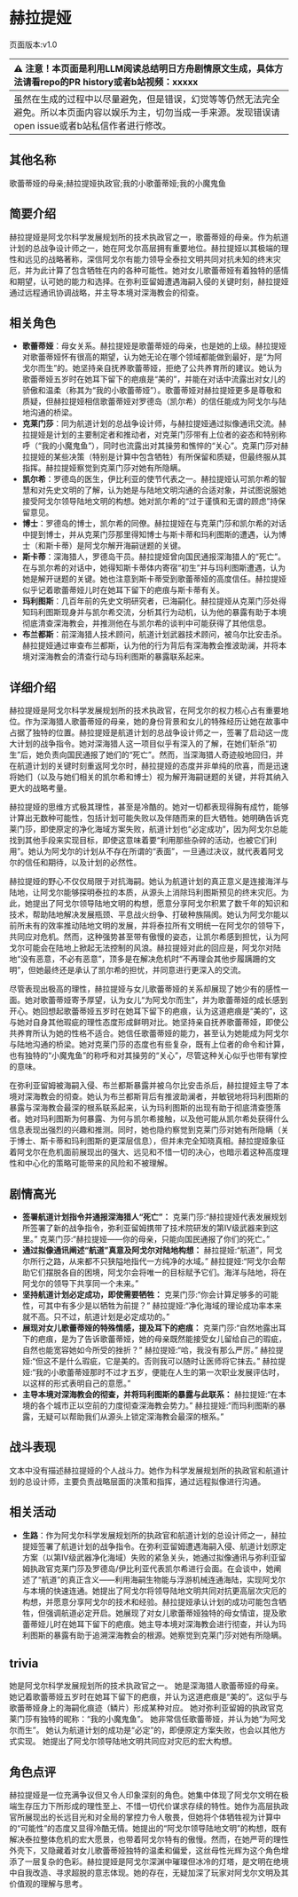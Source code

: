 # 赫拉提娅
页面版本:v1.0
 

| :warning: 注意！本页面是利用LLM阅读总结明日方舟剧情原文生成，具体方法请看repo的PR history或者b站视频：xxxxx           |
|:----------------------------|
| 虽然在生成的过程中以尽量避免，但是错误，幻觉等等仍然无法完全避免。所以本页面内容以娱乐为主，切勿当成一手来源。发现错误请open issue或者b站私信作者进行修改。|



## 其他名称
歌蕾蒂娅的母亲;赫拉提娅执政官;我的小歌蕾蒂娅;我的小魔鬼鱼
## 简要介绍
赫拉提娅是阿戈尔科学发展规划所的技术执政官之一，歌蕾蒂娅的母亲。作为航道计划的总战争设计师之一，她在阿戈尔高层拥有重要地位。赫拉提娅以其极端的理性和远见的战略著称，深信阿戈尔有能力领导全泰拉文明共同对抗未知的终末灾厄，并为此计算了包含牺牲在内的各种可能性。她对女儿歌蕾蒂娅有着独特的感情和期望，认可她的能力和选择。在弥利亚留姆遭遇海嗣入侵的关键时刻，赫拉提娅通过远程通讯协调战略，并主导本境对深海教会的彻查。
## 相关角色
-   **歌蕾蒂娅**：母女关系。赫拉提娅是歌蕾蒂娅的母亲，也是她的上级。赫拉提娅对歌蕾蒂娅怀有很高的期望，认为她无论在哪个领域都能做到最好，是“为阿戈尔而生”的。她坚持亲自抚养歌蕾蒂娅，拒绝了公共养育所的建议。她认为歌蕾蒂娅五岁时在她耳下留下的疤痕是“美的”，并能在对话中流露出对女儿的骄傲和温柔（称其为“我的小歌蕾蒂娅”）。歌蕾蒂娅对赫拉提娅更多是尊敬和质疑，但赫拉提娅相信歌蕾蒂娅对罗德岛（凯尔希）的信任能成为阿戈尔与陆地沟通的桥梁。
-   **克莱门莎**：同为航道计划的总战争设计师，与赫拉提娅通过拟像通讯交流。赫拉提娅是计划的主要制定者和推动者，对克莱门莎带有上位者的姿态和特别称呼（“我的小魔鬼鱼”），同时也流露出对其操劳和憔悴的“关心”。克莱门莎对赫拉提娅的某些决策（特别是计算中包含牺牲）有所保留和质疑，但最终服从其指挥。赫拉提娅察觉到克莱门莎对她有所隐瞒。
-   **凯尔希**：罗德岛的医生，伊比利亚的使节代表之一。赫拉提娅认可凯尔希的智慧和对先史文明的了解，认为她是与陆地文明沟通的合适对象，并试图说服她接受阿戈尔领导陆地文明的构想。她对凯尔希的“过于谨慎和无谓的顾虑”持保留意见。
-   **博士**：罗德岛的博士，凯尔希的同僚。赫拉提娅在与克莱门莎和凯尔希的对话中提到博士，并从克莱门莎那里得知博士与斯卡蒂和玛利图斯的遭遇，认为博士（和斯卡蒂）是阿戈尔解开海嗣谜题的关键。
-   **斯卡蒂**：深海猎人，罗德岛干员。赫拉提娅曾向国民通报深海猎人的“死亡”。在与凯尔希的对话中，她得知斯卡蒂体内寄宿“初生”并与玛利图斯遭遇，认为她是解开谜题的关键。她也注意到斯卡蒂受到歌蕾蒂娅的高度信任。赫拉提娅似乎记着歌蕾蒂娅儿时在她耳下留下的疤痕与斯卡蒂有关。
-   **玛利图斯**：几百年前的先史文明研究者，已海嗣化。赫拉提娅从克莱门莎处得知玛利图斯现身并与凯尔希交流，分析其行为动机，认为他的暴露有助于本境彻底清查深海教会，并推测他在与凯尔希的谈判中可能获得了其他信息。
-   **布兰都斯**：前深海猎人技术顾问，航道计划武器技术顾问，被乌尔比安击杀。赫拉提娅通过审查布兰都斯，认为他的行为背后有深海教会推波助澜，并将本境对深海教会的清查行动与玛利图斯的暴露联系起来。
## 详细介绍
赫拉提娅是阿戈尔科学发展规划所的技术执政官，在阿戈尔的权力核心占有重要地位。作为深海猎人歌蕾蒂娅的母亲，她的身份背景和女儿的特殊经历让她在故事中占据了独特的位置。赫拉提娅是航道计划的总战争设计师之一，签署了启动这一庞大计划的战争指令。她对深海猎人这一项目似乎有深入的了解，在她们斩杀“初生”后，她负责向国民通报了她们的“死亡”。然而，当深海猎人奇迹般地回归，并在航道计划的关键时刻重返阿戈尔时，赫拉提娅的态度并非单纯的欣喜，而是迅速将她们（以及与她们相关的凯尔希和博士）视为解开海嗣谜题的关键，并将其纳入更大的战略考量。

赫拉提娅的思维方式极其理性，甚至是冷酷的。她对一切都表现得胸有成竹，能够计算出无数种可能性，包括计划可能失败以及伴随而来的巨大牺牲。她明确告诉克莱门莎，即使原定的净化海域方案失败，航道计划也“必定成功”，因为阿戈尔总能找到其他手段来实现目标，即使这意味着要“利用那些杂碎的活动，也被它们利用”。她认为阿戈尔的计划从不存在所谓的“表面”，一旦通过决议，就代表着阿戈尔的信任和期待，以及计划的必然性。

赫拉提娅的野心不仅仅局限于对抗海嗣。她认为航道计划的真正意义是连接海洋与陆地，让阿戈尔能够探明泰拉的本质，从源头上消除玛利图斯预见的终末灾厄。为此，她提出了阿戈尔领导陆地文明的构想，愿意分享阿戈尔积累了数千年的知识和技术，帮助陆地解决发展瓶颈、平息战火纷争、打破种族隔阂。她认为阿戈尔能以前所未有的效率推动陆地文明的发展，并将泰拉所有文明统一在阿戈尔的领导下，共同应对危机。然而，这种强势甚至带有傲慢的姿态，让凯尔希感到担忧，认为阿戈尔可能会在陆地上掀起无法控制的风浪。赫拉提娅对此的回应是，阿戈尔对陆地“没有恶意，不必有恶意”，顶多是在解决危机时“不再理会其他步履蹒跚的文明”，但她最终还是承认了凯尔希的担忧，并同意进行更深入的交流。

尽管表现出极高的理性，赫拉提娅与女儿歌蕾蒂娅的关系却展现了她少有的感性一面。她对歌蕾蒂娅寄予厚望，认为女儿“为阿戈尔而生”，并为歌蕾蒂娅的成长感到开心。她回想起歌蕾蒂娅五岁时在她耳下留下的疤痕，认为这道疤痕是“美的”，这与她对自身其他瑕疵的理性态度形成鲜明对比。她坚持亲自抚养歌蕾蒂娅，即使公共养育所认为她的性格不适合。她信任歌蕾蒂娅的能力，甚至认为她能成为阿戈尔与陆地沟通的桥梁。她对克莱门莎的态度也有些复杂，既有上位者的命令和计算，也有独特的“小魔鬼鱼”的称呼和对其操劳的“关心”，尽管这种关心似乎也带有掌控的意味。

在弥利亚留姆被海嗣入侵、布兰都斯暴露并被乌尔比安击杀后，赫拉提娅主导了本境对深海教会的彻查。她认为布兰都斯背后有推波助澜者，并敏锐地将玛利图斯的暴露与深海教会最深的根系联系起来，认为玛利图斯的出现有助于彻底清查堕落者。她对玛利图斯为何暴露、为何与凯尔希接触，以及他可能从凯尔希处获得什么信息表现出强烈的兴趣和推测。同时，她也隐约察觉到克莱门莎对她有所隐瞒（关于博士、斯卡蒂和玛利图斯的更深层信息），但并未完全知晓真相。赫拉提娅象征着阿戈尔在危机面前展现出的强大、远见和不惜一切的决心，也暗示着这种高度理性和中心化的策略可能带来的风险和不被理解。
## 剧情高光
- **签署航道计划指令并通报深海猎人“死亡”：**
克莱门莎:“赫拉提娅代表发展规划所签署了新的战争指令，弥利亚留姆携带了技术院研发的第Ⅳ级武器来到这里。”
克莱门莎:“赫拉提娅——你的母亲，只能向国民通报了你们的死亡。”
- **通过拟像通讯阐述“航道”真意及阿戈尔对陆地构想：**
赫拉提娅:“航道”，阿戈尔所行之路，从来都不只狭隘地指代一方纯净的水域。”
赫拉提娅:“阿戈尔会帮助它们摆脱各自的困境，阿戈尔会将唯一的目标赋予它们。海洋与陆地，将在阿戈尔的领导下共享同一个未来。”
- **坚持航道计划必定成功，即使需要牺牲：**
克莱门莎:“你会计算足够多的可能性，可其中有多少是以牺牲为前提？”
赫拉提娅:“净化海域的理论成功率本来就不高。只不过，航道计划是必定成功的。”
- **展现对女儿歌蕾蒂娅的特殊情感，提及耳下的疤痕：**
克莱门莎:“自然地露出耳下的疤痕，是为了告诉歌蕾蒂娅，她的母亲既然能接受女儿留给自己的瑕疵，自然也能宽容她如今所受的挫折？”
赫拉提娅:“哈，我没有那么严厉。”
赫拉提娅:“但这不是什么瑕疵，它是美的。否则我可以随时让医师将它抹去。”
赫拉提娅:“我的小歌蕾蒂娅那时不过才五岁，便能在人生的第一次职业发展评估时，以这样的形式表明自己的意愿。”
- **主导本境对深海教会的彻查，并将玛利图斯的暴露与此联系：**
赫拉提娅:“在本境的各个城市正以空前的力度彻查深海教会势力。”
赫拉提娅:“而玛利图斯的暴露，无疑可以帮助我们从源头上锁定深海教会最深的根系。”
## 战斗表现
文本中没有描述赫拉提娅的个人战斗力。她作为科学发展规划所的执政官和航道计划的总设计师，主要负责战略层面的决策和指挥，通过远程拟像进行沟通。
## 相关活动
-   **生路**：作为阿戈尔科学发展规划所的执政官和航道计划的总设计师之一，赫拉提娅签署了航道计划的战争指令。在弥利亚留姆遭遇海嗣入侵、航道计划原定方案（以第Ⅳ级武器净化海域）失败的紧急关头，她通过拟像通讯与弥利亚留姆执政官克莱门莎及罗德岛/伊比利亚代表凯尔希进行会面。在会谈中，她阐述了“航道”的真正含义——利用海嗣生物能与浮游机械连通海陆，实现阿戈尔与本境的快速连通。她提出了阿戈尔将领导陆地文明共同对抗更高层次灾厄的构想，并愿意分享阿戈尔的技术和经验。赫拉提娅承认计划的成功可能包含牺牲，但强调航道必定开启。她展现了对女儿歌蕾蒂娅独特的母女情谊，提及歌蕾蒂娅儿时在她耳下留下的疤痕。她主导本境对深海教会进行彻查，并认为玛利图斯的暴露有助于追溯深海教会的根源。她察觉到克莱门莎对她有所隐瞒。
## trivia
她是阿戈尔科学发展规划所的技术执政官之一。
她是深海猎人歌蕾蒂娅的母亲。
她记着歌蕾蒂娅五岁时在她耳下留下的疤痕，并认为这道疤痕是“美的”。这似乎与歌蕾蒂娅身上的海嗣化痕迹（鳞片）形成某种对应。
她对弥利亚留姆的执政官克莱门莎有独特的昵称：“我的小魔鬼鱼”。
她非常信任歌蕾蒂娅，并认为她“为阿戈尔而生”。
她认为航道计划的成功是“必定”的，即便原定方案失败，也会以其他方式实现。
她提出了阿戈尔领导陆地文明共同应对灾厄的宏大构想。
## 角色点评
赫拉提娅是一位充满争议但又令人印象深刻的角色。她集中体现了阿戈尔文明在极端生存压力下所形成的理性至上、不惜一切代价谋求存续的特性。她作为高层执政官所展现出的长远目光和对全局的掌控力令人敬畏，但她将个体牺牲视为计算中的“可能性”的态度又显得冷酷无情。她提出的“阿戈尔领导陆地文明”的构想，既有解决泰拉整体危机的宏大愿景，也带着阿戈尔特有的傲慢。然而，在她严苛的理性外壳下，又隐藏着对女儿歌蕾蒂娅独特的温柔和偏爱，这丝母性光辉为这个角色增添了一层复杂的色彩。赫拉提娅是阿戈尔深渊中璀璨但冰冷的灯塔，是文明在绝境中自我改造、寻求超脱的意志体现。她的存在，无疑加深了玩家对阿戈尔文明及其价值观的理解与思考。